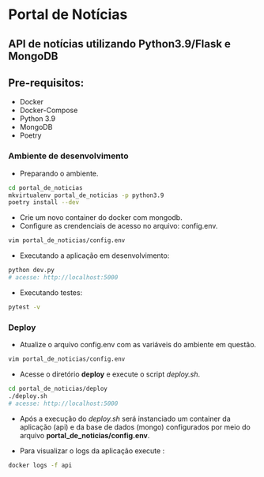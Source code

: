 # Portal de Notícias

## API de notícias utilizando Python3.9/Flask e MongoDB

## Pre-requisitos:
- Docker
- Docker-Compose
- Python 3.9
- MongoDB
- Poetry


### Ambiente de desenvolvimento
- Preparando o ambiente.
```sh
cd portal_de_noticias
mkvirtualenv portal_de_noticias -p python3.9
poetry install --dev
```
- Crie um novo container do docker com mongodb.
- Configure as crendenciais de acesso no arquivo: config.env.
```sh
vim portal_de_noticias/config.env
```
- Executando a aplicação em desenvolvimento:
```sh
python dev.py
# acesse: http://localhost:5000
```
- Executando testes:
```sh
pytest -v
```

### Deploy
- Atualize o arquivo config.env com as variáveis do ambiente em questão.
```sh
vim portal_de_noticias/config.env
```
- Acesse o diretório **deploy** e execute o script *deploy.sh*.
```sh
cd portal_de_noticias/deploy
./deploy.sh
# acesse: http://localhost:5000
```
- Após a execução do *deploy.sh* será instanciado um container da aplicação (api) e da base de dados (mongo) configurados por meio do arquivo **portal_de_noticias/config.env**.

- Para visualizar o logs da aplicação execute :
```sh
docker logs -f api
```
